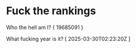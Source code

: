 # Fuck the rankings

Who the hell am I?
{ 19685091 }

What fucking year is it?
[ 2025-03-30T02:23:20Z ]

